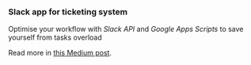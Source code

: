 ### Slack app for ticketing system

Optimise your workflow with *Slack API* and *Google Apps Scripts* to save yourself from tasks overload

Read more in [this Medium post](https://medium.com/slido-dev-blog/primal-data-advent-calendar-7-building-a-slack-app-for-ticketing-system-80a432580936).

